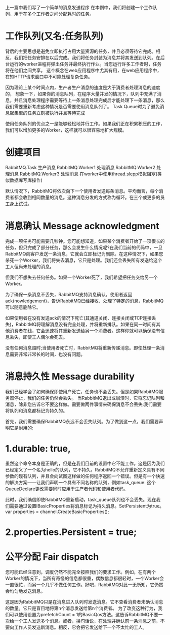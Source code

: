 上一篇中我们写了一个简单的消息发送程序
在本例中，我们将创建一个工作队列，用于在多个工作者之间分配耗时的任务。

# 工作队列(又名:任务队列)
背后的主要思想是避免立即执行占用大量资源的任务，并且必须等待它完成。相反，我们把任务安排在以后完成。我们将任务封装为消息并将其发送到队列。在后台运行的worker进程将弹出任务并最终执行作业。当您运行许多工作者时，任务将在他们之间共享。
这个概念在web应用程序中尤其有用，在web应用程序中，在短HTTP请求窗口中不可能处理复杂任务。

因为理论上某个时间点内，生产者生产消息的速度是大于消费者处理消息的速度的，
想象一下，如果你的消息队列，在程序大量并发的情况下，队列中充满了消息，并且消息处理程序需要等待上一条消息处理完成后才能处理下一条消息，那么我们需要重新考虑这种情况是否需要使用消息队列了。
Task Queue时为了避免消息密集型的任务立刻被执行并且等待完成

使用任务队列的优点之一是能够轻松地并行工作。如果我们正在积累积压的工作，我们可以增加更多的Worker，这样就可以很容易地扩大规模。

# 创建项目 
RabbitMQ.Task 生产消息
RabbitMQ.Worker1 处理消息
RabbitMQ.Worker2 处理消息
RabbitMQ.Worker3 处理消息
在worker中使用thread.slepp模拟阻塞(类似数据库写库操作)

默认情况下，RabbitMQ将依次向下一个使用者发送每条消息。平均而言，每个消费者都会收到相同数量的消息。这种消息分发的方式称为循环。在三个或更多的员工身上试试。

# 消息确认 Message acknowledgment
完成一项任务可能需要几秒钟。您可能想知道，如果某个消费者开始了一项很长的任务，但只完成了部分任务，那么会发生什么情况呢?在我们当前的代码中，一旦RabbitMQ向客户发送一条消息，它就会立即标记为删除。在这种情况下，如果您杀死一个Worker，我们将失去消息，它只是处理。我们还会丢失所有发送给这个工人但尚未处理的消息。

但我们不想失去任何任务。如果一个Worker死了，我们希望把任务交给另一个Worker。

为了确保一条消息不丢失，RabbitMQ支持消息确认。使用者返回ack(nowledgement)，告诉RabbitMQ已经接收、处理了特定的消息，RabbitMQ可以随意删除它。

如果使用者在没有发送ack的情况下死亡(其通道关闭、连接关闭或TCP连接丢失)，RabbitMQ将理解消息没有完全处理，并将重新排队。如果在同一时间有其他消费者在线，它会迅速将其重新发送给另一个消费者。这样你就可以确保没有信息丢失，即使工人偶尔会死去。

没有任何消息超时;当使用者死亡时，RabbitMQ将重新传递消息。即使处理一条消息需要非常非常长的时间，也没有问题。

# 消息持久性 Message durability
我们已经学会了如何确保即使用户死亡，任务也不会丢失。但是如果RabbitMQ服务器停止，我们的任务仍然会丢失。
当RabbitMQ退出或崩溃时，它将忘记队列和消息，除非您告诉它不要这样做。需要做两件事情来确保消息不会丢失:我们需要将队列和消息都标记为持久的。

首先，我们需要确保RabbitMQ永远不会丢失队列。为了做到这一点，我们需要声明它是耐用的:
# 1.durable: true,
虽然这个命令本身是正确的，但是在我们目前的设置中它不能工作。这是因为我们已经定义了一个名为hello的队列，它不持久。RabbitMQ不允许重新定义具有不同参数的现有队列，并且会向试图这样做的任何程序返回一个错误。但是有一个快速的解决方案——让我们声明一个具有不同名称的队列，例如task_queue:
这个QueueDeclare更改需要同时应用于生产者代码和使用者代码。

此时，我们确信即使RabbitMQ重新启动，task_queue队列也不会丢失。现在我们需要通过设置IBasicProperties将消息标记为持久消息。SetPersistent为true。
var properties = channel.CreateBasicProperties();
# 2.properties.Persistent = true;

# 公平分配  Fair dispatch
您可能已经注意到，调度仍然不能完全按照我们的要求工作。例如，在有两个Worker的情况下，当所有奇怪的信息都很重，偶数信息都很轻时，一个Worker会一直很忙，而另一个几乎不做任何工作。好吧，RabbitMQ对此一无所知，它仍然会均匀地发送消息。

这是因为RabbitMQ只是在消息进入队列时发送消息。它不查看消费者未确认消息的数量。它只是盲目地将第n个消息发送给第n个消费者。
为了改变这种行为，我们可以使用设置为prefetchCount = 1的BasicQos方法。这告诉RabbitMQ不要一次给一个工人发送多个消息。或者，换句话说，在处理并确认前一条消息之前，不要向工作人员发送新消息。相反，它会把它发送给下一个不太忙的工人。